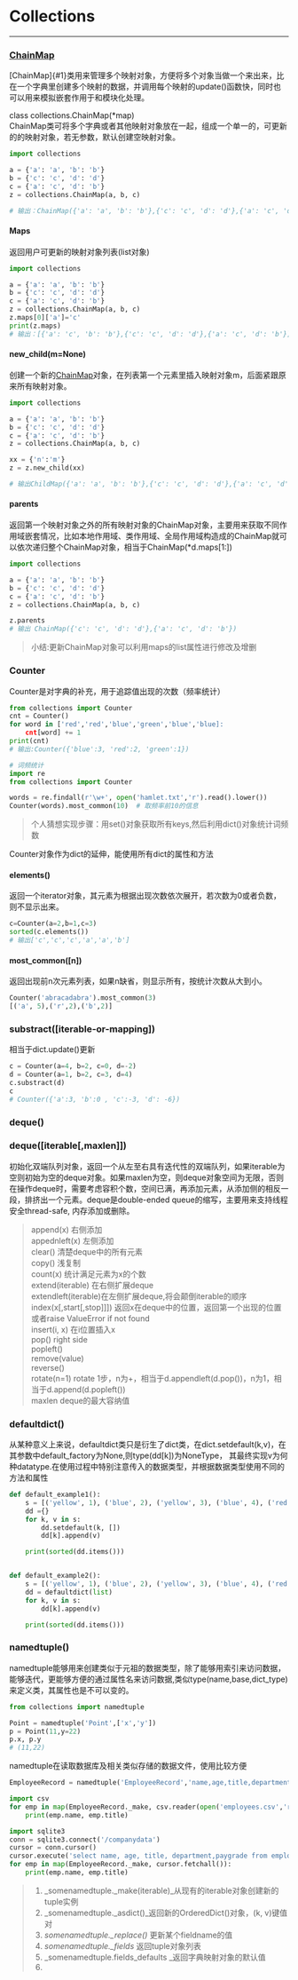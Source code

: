 # Collections

---

### [ChainMap](#chainmap)

\[ChainMap\]{\#1}类用来管理多个映射对象，方便将多个对象当做一个来出来，比在一个字典里创建多个映射的数据，并调用每个映射的update\(\)函数快，同时也可以用来模拟嵌套作用于和模块化处理。

class collections.ChainMap\(\*map\)  
ChainMap类可将多个字典或者其他映射对象放在一起，组成一个单一的，可更新的的映射对象，若无参数，默认创建空映射对象。

```py
import collections

a = {'a': 'a', 'b': 'b'}
b = {'c': 'c', 'd': 'd'}
c = {'a': 'c', 'd': 'b'}
z = collections.ChainMap(a, b, c)

# 输出：ChainMap({'a': 'a', 'b': 'b'},{'c': 'c', 'd': 'd'},{'a': 'c', 'd': 'b'})
```

#### Maps

返回用户可更新的映射对象列表\(list对象\)

```py
import collections

a = {'a': 'a', 'b': 'b'}
b = {'c': 'c', 'd': 'd'}
c = {'a': 'c', 'd': 'b'}
z = collections.ChainMap(a, b, c)
z.maps[0]['a']='c'
print(z.maps)
# 输出：[{'a': 'c', 'b': 'b'},{'c': 'c', 'd': 'd'},{'a': 'c', 'd': 'b'}]
```

#### new\_child\(m=None\)

创建一个新的[ChainMap](#1)对象，在列表第一个元素里插入映射对象m，后面紧跟原来所有映射对象。

```py
import collections

a = {'a': 'a', 'b': 'b'}
b = {'c': 'c', 'd': 'd'}
c = {'a': 'c', 'd': 'b'}
z = collections.ChainMap(a, b, c)

xx = {'n':'m'}
z = z.new_child(xx)

# 输出ChildMap({'a': 'a', 'b': 'b'},{'c': 'c', 'd': 'd'},{'a': 'c', 'd': 'b'},{'n':'m'})
```

#### parents

返回第一个映射对象之外的所有映射对象的ChainMap对象，主要用来获取不同作用域嵌套情况，比如本地作用域、类作用域、全局作用域构造成的ChainMap就可以依次递归整个ChainMap对象，相当于ChainMap\(\*d.maps\[1:\]\)

```py
import collections

a = {'a': 'a', 'b': 'b'}
b = {'c': 'c', 'd': 'd'}
c = {'a': 'c', 'd': 'b'}
z = collections.ChainMap(a, b, c)

z.parents
# 输出 ChainMap({'c': 'c', 'd': 'd'},{'a': 'c', 'd': 'b'})
```

> 小结:更新ChainMap对象可以利用maps的list属性进行修改及增删

### Counter

Counter是对字典的补充，用于追踪值出现的次数（频率统计）

```py
from collections import Counter
cnt = Counter()
for word in ['red','red','blue','green','blue','blue]:
    cnt[word] += 1
print(cnt)
# 输出:Counter({'blue':3, 'red':2, 'green':1})
```

```py
# 词频统计
import re
from collections import Counter

words = re.findall(r'\w+', open('hamlet.txt','r').read().lower())
Counter(words).most_common(10)  # 取频率前10的信息
```

> 个人猜想实现步骤：用set\(\)对象获取所有keys,然后利用dict\(\)对象统计词频数

Counter对象作为dict的延伸，能使用所有dict的属性和方法

#### elements\(\)

返回一个iterator对象，其元素为根据出现次数依次展开，若次数为0或者负数，则不显示出来。

```py
c=Counter(a=2,b=1,c=3)
sorted(c.elements())
# 输出['c','c','c','a','a','b']
```

#### most\_common\(\[n\]\)

返回出现前n次元素列表，如果n缺省，则显示所有，按统计次数从大到小。

```py
Counter('abracadabra').most_common(3)
[('a', 5),('r',2),('b',2)]
```

### substract\(\[iterable-or-mapping\]\)

相当于dict.update\(\)更新

```py
c = Counter(a=4, b=2, c=0, d=-2)
d = Counter(a=1, b=2, c=3, d=4)
c.substract(d)
c
# Counter({'a':3, 'b':0 , 'c':-3, 'd': -6})
```

### deque\(\)

### deque\(\[iterable\[,maxlen\]\]\)

初始化双端队列对象，返回一个从左至右具有迭代性的双端队列，如果iterable为空则初始为空的deque对象。如果maxlen为空，则deque对象空间为无限，否则在操作deque时，需要考虑容积个数，空间已满，再添加元素，从添加侧的相反一段，排挤出一个元素。deque是double-ended queue的缩写，主要用来支持线程安全thread-safe, 内存添加或删除。

> append\(x\) 右侧添加  
> appednleft\(x\) 左侧添加  
> clear\(\) 清楚deque中的所有元素  
> copy\(\) 浅复制  
> count\(x\)  统计满足元素为x的个数  
> extend\(iterable\) 在右侧扩展deque  
> extendleft\(iterable\)在左侧扩展deque,将会颠倒iterable的顺序  
> index\(x\[,start\[,stop\]\]\]\) 返回x在deque中的位置，返回第一个出现的位置或者raise ValueError if not found  
> insert\(i, x\) 在i位置插入x  
> pop\(\) right side  
> popleft\(\)  
> remove\(value\)  
> reverse\(\)  
> rotate\(n=1\) rotate 1步，n为+，相当于d.appendleft\(d.pop\(\)\)，n为1，相当于d.append\(d.popleft\(\)\)  
> maxlen deque的最大容纳值

### defaultdict\(\)

从某种意义上来说，defaultdict类只是衍生了dict类，在dict.setdefault\(k,v\)，在其参数中default\_factory为None,则type\(dd\[k\]\)为NoneType， 其最终实现v为何种datatype.在使用过程中特别注意传入的数据类型，并根据数据类型使用不同的方法和属性

```py
def default_example1():
    s = [('yellow', 1), ('blue', 2), ('yellow', 3), ('blue', 4), ('red', 1)]
    dd ={}
    for k, v in s:
        dd.setdefault(k, [])
        dd[k].append(v)

    print(sorted(dd.items()))


def default_example2():
    s = [('yellow', 1), ('blue', 2), ('yellow', 3), ('blue', 4), ('red', 1)]
    dd = defaultdict(list)
    for k, v in s:
        dd[k].append(v)

    print(sorted(dd.items()))
```

### namedtuple\(\)

namedtuple能够用来创建类似于元祖的数据类型，除了能够用索引来访问数据，能够迭代，更能够方便的通过属性名来访问数据,类似type\(name,base,dict\_type\)来定义类，其属性也是不可以变的。

```py
from collections import namedtuple

Point = namedtuple('Point',['x','y'])
p = Point(11,y=22)
p.x, p.y
# (11,22)
```

namedtuple在读取数据库及相关类似存储的数据文件，使用比较方便

```py
EmployeeRecord = namedtuple('EmployeeRecord','name,age,title,department,paygrade')

import csv
for emp in map(EmployeeRecord._make, csv.reader(open('employees.csv','rb'))):
    print(emp.name, emp.title)

import sqlite3
conn = sqlite3.connect('/companydata')
cursor = conn.cursor()
cursor.execute('select name, age, title, department,paygrade from employees')
for emp in map(EmployeeRecord._make, cursor.fetchall()):
    print(emp.name, emp.title)
```

> 1. _somenamedtuple.\_make\(iterable\)_从现有的iterable对象创建新的tuple实例
> 2. _somenamedtuple.\_asdict\(\)_返回新的OrderedDict\(\)对象，\(k, v\)键值对
> 3. _somenamedtuple.\_replace\(\)_ 更新某个fieldname的值
> 4. _somenamedtuple.\_fields_ 返回tuple对象列表
> 5. _somenamedtuple.fields\_defaults _返回字典映射对象的默认值
> 6.



